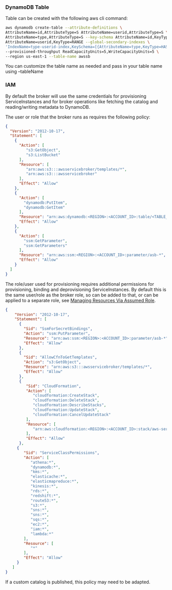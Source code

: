 ### DynamoDB Table

Table can be created with the following aws cli command:

```bash
aws dynamodb create-table --attribute-definitions \
AttributeName=id,AttributeType=S AttributeName=userid,AttributeType=S \
AttributeName=type,AttributeType=S --key-schema AttributeName=id,KeyType=HASH \
AttributeName=userid,KeyType=RANGE --global-secondary-indexes \
'IndexName=type-userid-index,KeySchema=[{AttributeName=type,KeyType=HASH},{AttributeName=userid,KeyType=RANGE}],Projection={ProjectionType=INCLUDE,NonKeyAttributes=[id,userid,type,locked]},ProvisionedThroughput={ReadCapacityUnits=5,WriteCapacityUnits=5}' \
--provisioned-throughput ReadCapacityUnits=5,WriteCapacityUnits=5 \
--region us-east-1 --table-name awssb
```

You can customize the table name as needed and pass in your table name using –tableName

### IAM 
 
By default the broker will use the same credentials for provisioning ServiceInstances and for broker operations like 
fetching the catalog and reading/writing metadata to DynamoDB.

The user or role that the broker runs as requires the following policy:
 
```json
{
  "Version": "2012-10-17",
  "Statement": [
    {
      "Action": [
         "s3:GetObject",
         "s3:ListBucket"
      ],
      "Resource": [
         "arn:aws:s3:::awsservicebroker/templates/*",
         "arn:aws:s3:::awsservicebroker"
      ],
      "Effect": "Allow"
    },
    {
      "Action": [
        "dynamodb:PutItem",
        "dynamodb:GetItem"
      ],
      "Resource": "arn:aws:dynamodb:<REGION>:<ACCOUNT_ID>:table/<TABLE_NAME>",
      "Effect": "Allow"
    },
    {
      "Action": [
        "ssm:GetParameter",
        "ssm:GetParameters"
      ],
      "Resource": "arn:aws:ssm:<REGION>:<ACCOUNT_ID>:parameter/asb-*",
      "Effect": "Allow"
    }
  ]
}
```

The role/user used for provisioning requires additional permissions for provisioning, binding and deprovisioning ServiceInstances. By default this is the same user/role as the broker role, so can be added to that, or can be applied to a separate role, see [Managing Resources Via Assumed Role](/docs/README.md#managing-resources-via-assumed-role).

```json
{
    "Version": "2012-10-17",
    "Statement": [
      {
        "Sid": "SsmForSecretBindings",
        "Action": "ssm:PutParameter",
        "Resource": "arn:aws:ssm:<REGION>:<ACCOUNT_ID>:parameter/asb-*",
        "Effect": "Allow"
      },
      {
        "Sid": "AllowCfnToGetTemplates",
        "Action": "s3:GetObject",
        "Resource": "arn:aws:s3:::awsservicebroker/templates/*",
        "Effect": "Allow"
      },
      {
         "Sid": "CloudFormation",
         "Action": [
            "cloudformation:CreateStack",
            "cloudformation:DeleteStack",
            "cloudformation:DescribeStacks",
            "cloudformation:UpdateStack",
            "cloudformation:CancelUpdateStack"
         ],
         "Resource": [
            "arn:aws:cloudformation:<REGION>:<ACCOUNT_ID>:stack/aws-service-broker-*/*"
         ],
         "Effect": "Allow"
      },
     {
        "Sid": "ServiceClassPermissions",
        "Action": [
           "athena:*",
           "dynamodb:*",
           "kms:*",
           "elasticache:*",
           "elasticmapreduce:*",
           "kinesis:*",
           "rds:*",
           "redshift:*",
           "route53:*",
           "s3:*",
           "sns:*",
           "sns:*",
           "sqs:*",
           "ec2:*",
           "iam:*",
           "lambda:*"
        ],
        "Resource": [
           "*"
        ],
        "Effect": "Allow"
     }
   ]
}
```

If a custom catalog is published, this policy may need to be adapted.
